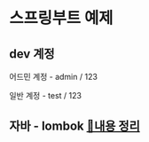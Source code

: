 # 스프링부트 예제
## dev 계정

어드민 계정 - admin / 123

일반 계정 - test / 123

## 자바 - lombok [🔗내용 정리](https://github.com/Juhyi/example-todo-springboot-thymeleaf-security/blob/main/jave_lombok.md)
